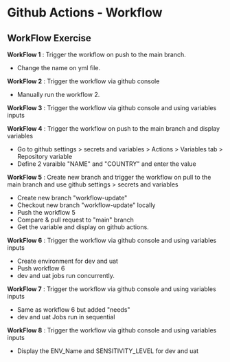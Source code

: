 # Github Actions - Workflow

## WorkFlow Exercise
**WorkFlow 1** : Trigger the workflow on push to the main branch.
- Change the name on yml file.

**WorkFlow 2** : Trigger the workflow via github console
- Manually run the workflow 2.

**WorkFlow 3** : Trigger the workflow via github console and using variables inputs

**WorkFlow 4** : Trigger the workflow on push to the main branch and display variables
- Go to github settings > secrets and variables > Actions > Variables tab > Repository variable
- Define 2 varaible "NAME" and "COUNTRY" and enter the value

**WorkFlow 5** : Create new branch and trigger the workflow on pull to the main branch and use github settings > secrets and variables
- Create new branch "workflow-update"
- Checkout new branch "workflow-update" locally
- Push the workflow 5
- Compare & pull request to "main" branch
- Get the variable and display on github actions.

**WorkFlow 6** : Trigger the workflow via github console and using variables inputs
- Create environment for dev and uat
- Push workflow 6
- dev and uat jobs run concurrently.

**WorkFlow 7** : Trigger the workflow via github console and using variables inputs
- Same as workflow 6 but added "needs"
- dev and uat Jobs run in sequential

**WorkFlow 8** : Trigger the workflow via github console and using variables inputs
- Display the ENV_Name and SENSITIVITY_LEVEL for dev and uat
